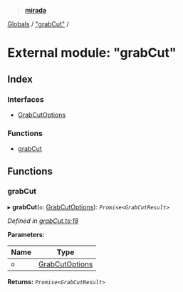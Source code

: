 > **[mirada](../README.md)**

[Globals](../README.md) / ["grabCut"](_grabcut_.md) /

# External module: "grabCut"

## Index

### Interfaces

* [GrabCutOptions](../interfaces/_grabcut_.grabcutoptions.md)

### Functions

* [grabCut](_grabcut_.md#grabcut)

## Functions

###  grabCut

▸ **grabCut**(`o`: [GrabCutOptions](../interfaces/_grabcut_.grabcutoptions.md)): *`Promise<GrabCutResult>`*

*Defined in [grabCut.ts:18](https://github.com/cancerberoSgx/mirada/blob/b359ba5/mirada/src/grabCut.ts#L18)*

**Parameters:**

Name | Type |
------ | ------ |
`o` | [GrabCutOptions](../interfaces/_grabcut_.grabcutoptions.md) |

**Returns:** *`Promise<GrabCutResult>`*